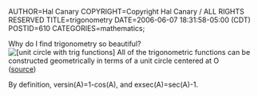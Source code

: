 AUTHOR=Hal Canary
COPYRIGHT=Copyright Hal Canary / ALL RIGHTS RESERVED
TITLE=trigonometry
DATE=2006-06-07 18:31:58-05:00 (CDT)
POSTID=610
CATEGORIES=mathematics;

Why do I find trigonometry so beautiful?  
![[unit circle with trig functions]  All of the trigonometric functions can be constructed geometrically in terms of a unit circle centered at O](https://halcanary.org/images/Circle-trig6.png)  
([source](http://commons.wikimedia.org/wiki/Image:Circle-trig6.svg))

By definition, versin(A)=1-cos(A), and exsec(A)=sec(A)-1.
